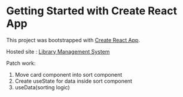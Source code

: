# Getting Started with Create React App

This project was bootstrapped with [Create React App](https://github.com/facebook/create-react-app).


Hosted site : [Library Management System](https://library-management-system-vert.vercel.app/)


Patch work: 
1. Move card component into sort component
2. Create useState for data inside sort component
3. useData(sorting logic)


